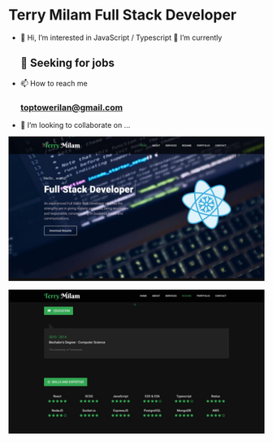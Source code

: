 # Terry Milam Full Stack Developer

- 👋 Hi, I’m interested in JavaScript / Typescript 🌱
I’m currently <h2>👀 Seeking for jobs</h2>

- 📫 How to reach me 
           <h3>toptowerilan@gmail.com</h3>
- 💞️ I’m looking to collaborate on ...

<!--- ---->
![screenshot-2](/src/shot-2.jpg)

![screenshot-3](/src/shot-3.jpg)

<!---
toptowermilan/toptowermilan is a ✨ special ✨ repository because its `README.md` (this file) appears on your GitHub profile.
You can click the Preview link to take a look at your changes.
--->

